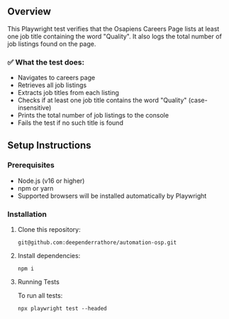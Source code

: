 ## Overview

This Playwright test verifies that the Osapiens Careers Page lists at least one job title containing the word "Quality". It also logs the total number of job listings found on the page.

### ✅ What the test does:

- Navigates to careers page
- Retrieves all job listings
- Extracts job titles from each listing
- Checks if at least one job title contains the word "Quality" (case-insensitive)
- Prints the total number of job listings to the console
- Fails the test if no such title is found

## Setup Instructions

### Prerequisites

- Node.js (v16 or higher)
- npm or yarn
- Supported browsers will be installed automatically by Playwright

### Installation

1. Clone this repository:

   ```
   git@github.com:deependerrathore/automation-osp.git
   ```

2. Install dependencies:

   ```
   npm i
   ```

3. Running Tests

   To run all tests:

   ```
   npx playwright test --headed
   ```
